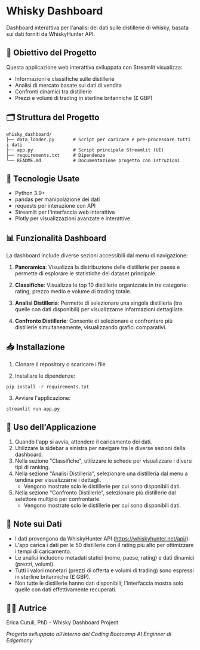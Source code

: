 # Whisky Dashboard

Dashboard interattiva per l'analisi dei dati sulle distillerie di whisky, basata sui dati forniti da WhiskyHunter API.

## 🥃 Obiettivo del Progetto

Questa applicazione web interattiva sviluppata con Streamlit visualizza:
- Informazioni e classifiche sulle distillerie
- Analisi di mercato basate sui dati di vendita
- Confronti dinamici tra distillerie
- Prezzi e volumi di trading in sterline britanniche (£ GBP)

## 🗂️ Struttura del Progetto

```
whisky_dashboard/
├── data_loader.py       # Script per caricare e pre-processare tutti i dati
├── app.py               # Script principale Streamlit (UI)
├── requirements.txt     # Dipendenze
└── README.md            # Documentazione progetto con istruzioni
```

## 🧰 Tecnologie Usate

- Python 3.9+
- pandas per manipolazione dei dati
- requests per interazione con API
- Streamlit per l'interfaccia web interattiva
- Plotly per visualizzazioni avanzate e interattive

## 📊 Funzionalità Dashboard

La dashboard include diverse sezioni accessibili dal menu di navigazione:

1. **Panoramica**: Visualizza la distribuzione delle distillerie per paese e permette di esplorare le statistiche del dataset principale.

2. **Classifiche**: Visualizza le top 10 distillerie organizzate in tre categorie: rating, prezzo medio e volume di trading totale.

3. **Analisi Distilleria**: Permette di selezionare una singola distilleria (tra quelle con dati disponibili) per visualizzarne informazioni dettagliate.

4. **Confronto Distillerie**: Consente di selezionare e confrontare più distillerie simultaneamente, visualizzando grafici comparativi.

## 📥 Installazione

1. Clonare il repository o scaricare i file

2. Installare le dipendenze:
```
pip install -r requirements.txt
```

3. Avviare l'applicazione:
```
streamlit run app.py
```

## 🚀 Uso dell'Applicazione

1. Quando l'app si avvia, attendere il caricamento dei dati.
2. Utilizzare la sidebar a sinistra per navigare tra le diverse sezioni della dashboard.
3. Nella sezione "Classifiche", utilizzare le schede per visualizzare i diversi tipi di ranking.
4. Nella sezione "Analisi Distilleria", selezionare una distilleria dal menu a tendina per visualizzarne i dettagli.
   - Vengono mostrate solo le distillerie per cui sono disponibili dati.
5. Nella sezione "Confronto Distillerie", selezionare più distillerie dal selettore multiplo per confrontarle.
   - Vengono mostrate solo le distillerie per cui sono disponibili dati.

## 📄 Note sui Dati

- I dati provengono da WhiskyHunter API (https://whiskyhunter.net/api/).
- L'app carica i dati per le 50 distillerie con il rating più alto per ottimizzare i tempi di caricamento.
- Le analisi includono metadati statici (nome, paese, rating) e dati dinamici (prezzi, volumi).
- Tutti i valori monetari (prezzi di offerta e volumi di trading) sono espressi in sterline britanniche (£ GBP).
- Non tutte le distillerie hanno dati disponibili; l'interfaccia mostra solo quelle con dati effettivamente recuperati.

## 👩‍💻 Autrice
Erica Cutuli, PhD - Whisky Dashboard Project

*Progetto sviluppato all'interno del Coding Bootcamp AI Engineer di Edgemony*
